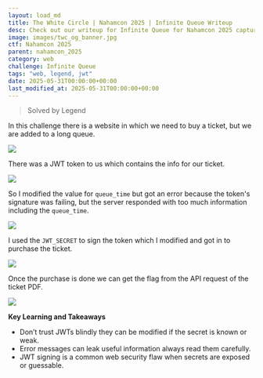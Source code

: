 ```yaml
---
layout: load_md
title: The White Circle | Nahamcon 2025 | Infinite Queue Writeup
desc: Check out our writeup for Infinite Queue for Nahamcon 2025 capture the flag competition.
image: images/twc_og_banner.jpg
ctf: Nahamcon 2025
parent: nahamcon_2025
category: web
challenge: Infinite Queue
tags: "web, legend, jwt"
date: 2025-05-31T00:00:00+00:00
last_modified_at: 2025-05-31T00:00:00+00:00
---
```



> Solved by Legend

In this challenge there is a website in which we need to buy a ticket, but we are added to a long queue.


![](https://i.imgur.com/sf9G3EA.png)


There was a JWT token to us which contains the info for our ticket.


![](https://i.imgur.com/BQEzHAg.png)


So I modified the value for `queue_time` but got an error because the token's signature was failing, but the server responded with too much information including the `queue_time`. 

![](https://i.imgur.com/pjWycz6.png)


I used the `JWT_SECRET` to sign the token which I modified and got in to purchase the ticket.

![](https://i.imgur.com/q4m9Sz2.png)


Once the purchase is done we can get the flag from the API request of the ticket PDF.


![](https://i.imgur.com/D5GR7Mr.png)


**Key Learning and Takeaways**

- Don’t trust JWTs blindly they can be modified if the secret is known or weak.
- Error messages can leak useful information always read them carefully.
- JWT signing is a common web security flaw when secrets are exposed or guessable.


